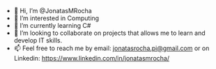 - 👋 Hi, I’m @JonatasMRocha
- 👀 I’m interested in Computing
- 🌱 I’m currently learning C#
- 💞️ I’m looking to collaborate on projects that allows me to learn and develop IT skills.
- 📫 Feel free to reach me by email: jonatasrocha.pi@gmail.com or on Linkedin: https://www.linkedin.com/in/jonatasmrocha/

<!---
JonatasMRocha/JonatasMRocha is a ✨ special ✨ repository because its `README.md` (this file) appears on your GitHub profile.
You can click the Preview link to take a look at your changes.
--->
